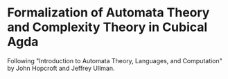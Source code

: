 # Formalization of Automata Theory and Complexity Theory in Cubical Agda

Following "Introduction to Automata Theory, Languages, and Computation"
by John Hopcroft and Jeffrey Ullman.
